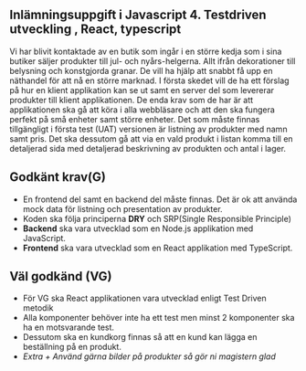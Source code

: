 ## Inlämningsuppgift i Javascript 4. Testdriven utveckling , React, typescript 

Vi har blivit kontaktade av en butik som ingår i en större kedja som i sina butiker säljer
produkter till jul- och nyårs-helgerna. Allt ifrån dekorationer till belysning och konstgjorda
granar. De vill ha hjälp att snabbt få upp en näthandel för att nå en större marknad.
I första skedet vill de ha ett förslag på hur en klient applikation kan se ut samt en server del
som levererar produkter till klient applikationen.
De enda krav som de har är att applikationen ska gå att köra i alla webbläsare och att den ska
fungera perfekt på små enheter samt större enheter.
Det som måste finnas tillgängligt i första test (UAT) versionen är listning av produkter med
namn samt pris. Det ska dessutom gå att via en vald produkt i listan komma till en detaljerad
sida med detaljerad beskrivning av produkten och antal i lager.

## Godkänt krav(G)

- En frontend del samt en backend del måste finnas. Det är ok att använda mock data för listning och presentation av produkter.
- Koden ska följa principerna **DRY** och SRP(Single Responsible Principle)
- **Backend** ska vara utvecklad som en Node.js applikation med JavaScript.
- **Frontend** ska vara utvecklad som en React applikation med TypeScript.

## Väl godkänd (VG)

- För VG ska React applikationen vara utvecklad enligt Test Driven metodik
- Alla komponenter behöver inte ha ett test men minst 2 komponenter ska ha en motsvarande test.
- Dessutom ska en kundkorg finnas så att  en kund kan lägga en beställning på en produkt.
- *Extra +
Använd gärna bilder på produkter så gör ni magistern glad*